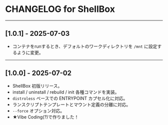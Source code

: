 # CHANGELOG for ShellBox

---

## [1.0.1] - 2025-07-03

- コンテナをrunするとき、デフォルトのワークディレクトリを `/mnt` に設定するように変更。

---

## [1.0.0] - 2025-07-02

- ShellBox 初版リリース。
- install / uninstall / rebuild / init 各種コマンドを実装。
- `distroless` ベースでの ENTRYPOINT カプセル化に対応。
- ランスクリプトテンプレートとマウント定義の分離に対応。
- `--force` オプション対応。
- ★Vibe Coding(?)で作りました！
